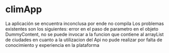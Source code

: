 # climApp
La aplicación se encuentra inconclusa por ende no compila
Los problemas existentes son los siguientes: error en el paso de parametro en el objeto DummyContent, no se puede invocar a la funcion que contiene al arrayList de ciudades
en cuanto a la utilizacion del Api no pude realizar por falta de conocimiento y experiencia en la plataforma 


